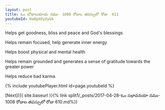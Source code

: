 ```yaml
---
layout: post
title: ఓం బోథాలయాయ నమః- 1008 రోజుల తపస్సులో రోజు  611
youtubeId: Ha8pXOyXyGk
---
```

 
 
Helps get goodness, bliss and peace and God's blessings
 
Helps remain focused, help generate inner energy 
 
Helps boost physical and mental health 
 
Helps remain grounded and generates a sense of gratitude towards the greater power 
 
Helps reduce bad karma
 
 
 
 


{% include youtubePlayer.html id=page.youtubeId %}
 
[Next]({{ site.baseurl }}{% link  split1/_posts/2017-04-28-ఓం సభావనయా నమః- 1008 రోజుల తపస్సులో రోజు  610.md%})
 
